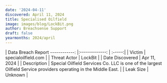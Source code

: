 ```yaml
---
date: '2024-04-11'
discovered: April 11, 2024
title: Specialised Oilfield
image: images/blog/LockBit.png
author: Breachsense Support
draft: false
yearmonths: 2024/april
---
```



| Data Breach Report
------------:     |:-------------:    | :-----:|
| Victim      | specialoilfield.com      | 
| Threat Actor      | LockBit      | 
| Date Discovered      | Apr 11, 2024      | 
| Description      | Special Oilﬁeld Services Co. LLC is one of the largest Oilﬁeld Service providers operating in the Middle East.      | 
| Leak Size      | Unknown      | 

